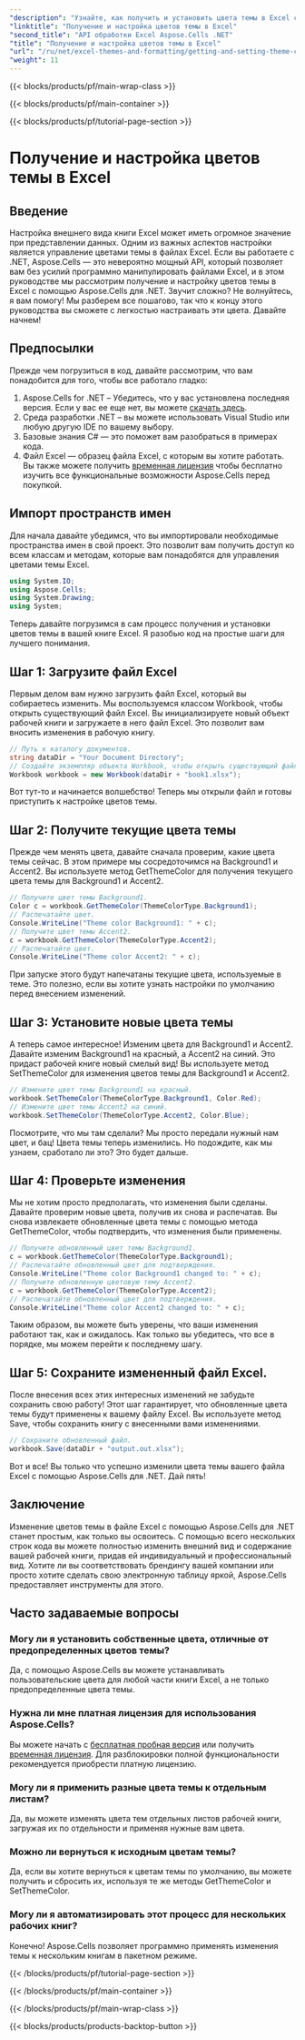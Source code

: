 ```yaml
---
"description": "Узнайте, как получить и установить цвета темы в Excel с помощью Aspose.Cells для .NET с помощью этого простого руководства. Полное пошаговое руководство и примеры кода включены."
"linktitle": "Получение и настройка цветов темы в Excel"
"second_title": "API обработки Excel Aspose.Cells .NET"
"title": "Получение и настройка цветов темы в Excel"
"url": "/ru/net/excel-themes-and-formatting/getting-and-setting-theme-colors/"
"weight": 11
---
```


{{< blocks/products/pf/main-wrap-class >}}

{{< blocks/products/pf/main-container >}}

{{< blocks/products/pf/tutorial-page-section >}}

# Получение и настройка цветов темы в Excel

## Введение
Настройка внешнего вида книги Excel может иметь огромное значение при представлении данных. Одним из важных аспектов настройки является управление цветами темы в файлах Excel. Если вы работаете с .NET, Aspose.Cells — это невероятно мощный API, который позволяет вам без усилий программно манипулировать файлами Excel, и в этом руководстве мы рассмотрим получение и настройку цветов темы в Excel с помощью Aspose.Cells для .NET.
Звучит сложно? Не волнуйтесь, я вам помогу! Мы разберем все пошагово, так что к концу этого руководства вы сможете с легкостью настраивать эти цвета. Давайте начнем!
## Предпосылки
Прежде чем погрузиться в код, давайте рассмотрим, что вам понадобится для того, чтобы все работало гладко:
1. Aspose.Cells for .NET – Убедитесь, что у вас установлена последняя версия. Если у вас ее еще нет, вы можете [скачать здесь](https://releases.aspose.com/cells/net/).
2. Среда разработки .NET – вы можете использовать Visual Studio или любую другую IDE по вашему выбору.
3. Базовые знания C# — это поможет вам разобраться в примерах кода.
4. Файл Excel — образец файла Excel, с которым вы хотите работать.
Вы также можете получить [временная лицензия](https://purchase.aspose.com/temporary-license/) чтобы бесплатно изучить все функциональные возможности Aspose.Cells перед покупкой.
## Импорт пространств имен
Для начала давайте убедимся, что вы импортировали необходимые пространства имен в свой проект. Это позволит вам получить доступ ко всем классам и методам, которые вам понадобятся для управления цветами темы Excel.
```csharp
using System.IO;
using Aspose.Cells;
using System.Drawing;
using System;
```
Теперь давайте погрузимся в сам процесс получения и установки цветов темы в вашей книге Excel. Я разобью код на простые шаги для лучшего понимания.
## Шаг 1: Загрузите файл Excel
Первым делом вам нужно загрузить файл Excel, который вы собираетесь изменить. Мы воспользуемся классом Workbook, чтобы открыть существующий файл Excel.
Вы инициализируете новый объект рабочей книги и загружаете в него файл Excel. Это позволит вам вносить изменения в рабочую книгу.
```csharp
// Путь к каталогу документов.
string dataDir = "Your Document Directory";
// Создайте экземпляр объекта Workbook, чтобы открыть существующий файл Excel.
Workbook workbook = new Workbook(dataDir + "book1.xlsx");
```
Вот тут-то и начинается волшебство! Теперь мы открыли файл и готовы приступить к настройке цветов темы.
## Шаг 2: Получите текущие цвета темы
Прежде чем менять цвета, давайте сначала проверим, какие цвета темы сейчас. В этом примере мы сосредоточимся на Background1 и Accent2.
Вы используете метод GetThemeColor для получения текущего цвета темы для Background1 и Accent2.
```csharp
// Получите цвет темы Background1.
Color c = workbook.GetThemeColor(ThemeColorType.Background1);
// Распечатайте цвет.
Console.WriteLine("Theme color Background1: " + c);
// Получите цвет темы Accent2.
c = workbook.GetThemeColor(ThemeColorType.Accent2);
// Распечатайте цвет.
Console.WriteLine("Theme color Accent2: " + c);
```
При запуске этого будут напечатаны текущие цвета, используемые в теме. Это полезно, если вы хотите узнать настройки по умолчанию перед внесением изменений.
## Шаг 3: Установите новые цвета темы
А теперь самое интересное! Изменим цвета для Background1 и Accent2. Давайте изменим Background1 на красный, а Accent2 на синий. Это придаст рабочей книге новый смелый вид!
Вы используете метод SetThemeColor для изменения цветов темы для Background1 и Accent2.
```csharp
// Измените цвет темы Background1 на красный.
workbook.SetThemeColor(ThemeColorType.Background1, Color.Red);
// Измените цвет темы Accent2 на синий.
workbook.SetThemeColor(ThemeColorType.Accent2, Color.Blue);
```
Посмотрите, что мы там сделали? Мы просто передали нужный нам цвет, и бац! Цвета темы теперь изменились. Но подождите, как мы узнаем, сработало ли это? Это будет дальше.
## Шаг 4: Проверьте изменения
Мы не хотим просто предполагать, что изменения были сделаны. Давайте проверим новые цвета, получив их снова и распечатав.
Вы снова извлекаете обновленные цвета темы с помощью метода GetThemeColor, чтобы подтвердить, что изменения были применены.
```csharp
// Получите обновленный цвет темы Background1.
c = workbook.GetThemeColor(ThemeColorType.Background1);
// Распечатайте обновленный цвет для подтверждения.
Console.WriteLine("Theme color Background1 changed to: " + c);
// Получите обновленную цветовую тему Accent2.
c = workbook.GetThemeColor(ThemeColorType.Accent2);
// Распечатайте обновленный цвет для подтверждения.
Console.WriteLine("Theme color Accent2 changed to: " + c);
```
Таким образом, вы можете быть уверены, что ваши изменения работают так, как и ожидалось. Как только вы убедитесь, что все в порядке, мы можем перейти к последнему шагу.
## Шаг 5: Сохраните измененный файл Excel.
После внесения всех этих интересных изменений не забудьте сохранить свою работу! Этот шаг гарантирует, что обновленные цвета темы будут применены к вашему файлу Excel.
Вы используете метод Save, чтобы сохранить книгу с внесенными вами изменениями.
```csharp
// Сохраните обновленный файл.
workbook.Save(dataDir + "output.out.xlsx");
```
Вот и все! Вы только что успешно изменили цвета темы вашего файла Excel с помощью Aspose.Cells для .NET. Дай пять!
## Заключение
Изменение цветов темы в файле Excel с помощью Aspose.Cells для .NET станет простым, как только вы освоитесь. С помощью всего нескольких строк кода вы можете полностью изменить внешний вид и содержание вашей рабочей книги, придав ей индивидуальный и профессиональный вид. Хотите ли вы соответствовать брендингу вашей компании или просто хотите сделать свою электронную таблицу яркой, Aspose.Cells предоставляет инструменты для этого.
## Часто задаваемые вопросы
### Могу ли я установить собственные цвета, отличные от предопределенных цветов темы?
Да, с помощью Aspose.Cells вы можете устанавливать пользовательские цвета для любой части книги Excel, а не только предопределенные цвета темы.
### Нужна ли мне платная лицензия для использования Aspose.Cells?
Вы можете начать с [бесплатная пробная версия](https://releases.aspose.com/) или получить [временная лицензия](https://purchase.aspose.com/temporary-license/). Для разблокировки полной функциональности рекомендуется приобрести платную лицензию.
### Могу ли я применить разные цвета темы к отдельным листам?
Да, вы можете изменять цвета тем отдельных листов рабочей книги, загружая их по отдельности и применяя нужные вам цвета.
### Можно ли вернуться к исходным цветам темы?
Да, если вы хотите вернуться к цветам темы по умолчанию, вы можете получить и сбросить их, используя те же методы GetThemeColor и SetThemeColor.
### Могу ли я автоматизировать этот процесс для нескольких рабочих книг?
Конечно! Aspose.Cells позволяет программно применять изменения темы к нескольким книгам в пакетном режиме.

{{< /blocks/products/pf/tutorial-page-section >}}

{{< /blocks/products/pf/main-container >}}

{{< /blocks/products/pf/main-wrap-class >}}

{{< blocks/products/products-backtop-button >}}